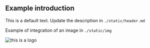 ## Example introduction

This is a default text. Update the description in `./static/header.md`

Example of integration of an image in `./static/img`

![this is a logo](./app/static/img/example_logo.png)

